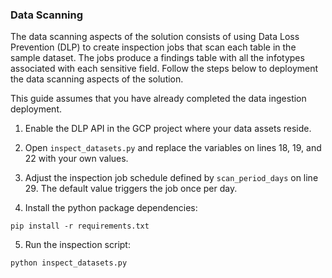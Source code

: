 ### Data Scanning

The data scanning aspects of the solution consists of using Data Loss Prevention (DLP) to create inspection jobs that scan each table in the sample dataset. The jobs produce a findings table with all the infotypes associated with each sensitive field. Follow the steps below to deployment the data scanning aspects of the solution. 

This guide assumes that you have already completed the data ingestion deployment.   

1. Enable the DLP API in the GCP project where your data assets reside. 

2. Open `inspect_datasets.py` and replace the variables on lines 18, 19, and 22 with your own values. 

3. Adjust the inspection job schedule defined by `scan_period_days` on line 29. The default value triggers the job once per day. 

4. Install the python package dependencies:

`pip install -r requirements.txt`

5. Run the inspection script:

`python inspect_datasets.py`

